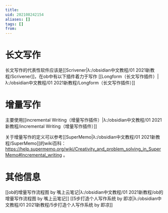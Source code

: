 ```yaml
---
title: 
uid: 202108242154
aliases: []
tags: []
from: 
---
```

# 长文写作
长文写作的代表性软件应该是[[Scrivener|λ:/obsidian中文教程/01 2021新教程/Scrivener]]，在ob中有以下插件着力于写作
[[Longform（长文写作插件）|λ:/obsidian中文教程/01 2021新教程/Longform（长文写作插件）]]

# 增量写作
主要使用[[incremental Writing（增量写作插件）|λ:/obsidian中文教程/01 2021新教程/incremental Writing（增量写作插件）]]

关于增量写作的定义可以参考[[SuperMemo|λ:/obsidian中文教程/01 2021新教程/SuperMemo]]的wiki百科： https://help.supermemo.org/wiki/Creativity_and_problem_solving_in_SuperMemo#Incremental_writing 。

# 其他信息
[[ob的增量写作流程图 by 嘴上云笔记|λ:/obsidian中文教程/01 2021新教程/ob的增量写作流程图 by 嘴上云笔记]]
[[5步打造个人写作系统 by 即凉|λ:/obsidian中文教程/01 2021新教程/5步打造个人写作系统 by 即凉]]